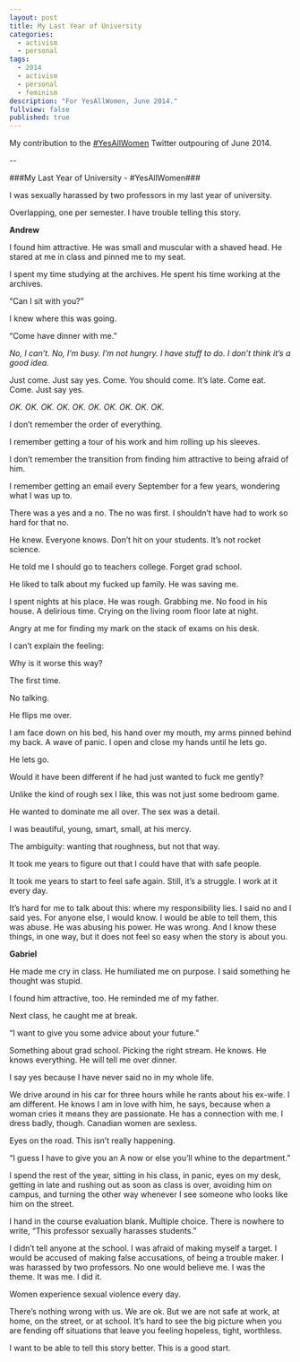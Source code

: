 ```yaml
---
layout: post
title: My Last Year of University
categories: 
  - activism
  - personal
tags: 
  - 2014
  - activism
  - personal
  - feminism
description: "For YesAllWomen, June 2014."
fullview: false
published: true
---
```


My contribution to the [#YesAllWomen](https://twitter.com/search?f=realtime&q=%23yesallwomen%20%40bluteau&src=typd) Twitter outpouring of June 2014.

--

###My Last Year of University - #YesAllWomen###
  
  

I was sexually harassed by two professors in my last year of university.

Overlapping, one per semester. I have trouble telling this story.

**Andrew**

I found him attractive. He was small and muscular with a shaved head. He stared at me in class and pinned me to my seat.

I spent my time studying at the archives. He spent his time working at the archives.

“Can I sit with you?”

I knew where this was going.

“Come have dinner with me.”

_No, I can’t. No, I’m busy. I’m not hungry. I have stuff to do.
I don’t think it’s a good idea._

Just come. Just say yes. Come. You should come. It’s late. Come eat. Come. Just say yes.

_OK. OK. OK. OK. OK. OK. OK. OK. OK. OK._

I don’t remember the order of everything.

I remember getting a tour of his work and him rolling up his sleeves.

I don’t remember the transition from finding him attractive to being afraid of him.

I remember getting an email every September for a few years, wondering what I was up to.

There was a yes and a no. The no was first. I shouldn’t have had to work so hard for that no.

He knew. Everyone knows. Don’t hit on your students. It’s not rocket science.

He told me I should go to teachers college. Forget grad school.

He liked to talk about my fucked up family. He was saving me.

I spent nights at his place. He was rough. Grabbing me. No food in his house. A delirious time. Crying on the living room floor late at night.

Angry at me for finding my mark on the stack of exams on his desk.

I can’t explain the feeling:

Why is it worse this way?

The first time.

No talking.

He flips me over.

I am face down on his bed, his hand over my mouth, my arms pinned behind my back. A wave of panic. I open and close my hands until he lets go.

He lets go.

Would it have been different if he had just wanted to fuck me gently?

Unlike the kind of rough sex I like, this was not just some bedroom game.

He wanted to dominate me all over. The sex was a detail.

I was beautiful, young, smart, small, at his mercy.

The ambiguity: wanting that roughness, but not that way.

It took me years to figure out that I could have that with safe people.

It took me years to start to feel safe again. Still, it’s a struggle. I work at it every day.

It’s hard for me to talk about this: where my responsibility lies. I said no and I said yes. For anyone else, I would know. I would be able to tell them, this was abuse. He was abusing his power. He was wrong. And I know these things, in one way, but it does not feel so easy when the story is about you.

**Gabriel**

He made me cry in class. He humiliated me on purpose. I said something he thought was stupid.

I found him attractive, too. He reminded me of my father.

Next class, he caught me at break.

“I want to give you some advice about your future.”

Something about grad school. Picking the right stream. He knows. He knows everything. He will tell me over dinner.

I say yes because I have never said no in my whole life.

We drive around in his car for three hours while he rants about his ex-wife. I am different. He knows I am in love with him, he says, because when a woman cries it means they are passionate. He has a connection with me. I dress badly, though. Canadian women are sexless.

Eyes on the road. This isn’t really happening.

“I guess I have to give you an A now or else you’ll whine to the department.”

I spend the rest of the year, sitting in his class, in panic, eyes on my desk, getting in late and rushing out as soon as class is over, avoiding him on campus, and turning the other way whenever I see someone who looks like him on the street.

I hand in the course evaluation blank. Multiple choice. There is nowhere to write, “This professor sexually harasses students.”

I didn’t tell anyone at the school. I was afraid of making myself a target. I would be accused of making false accusations, of being a trouble maker. I was harassed by two professors. No one would believe me. I was the theme. It was me. I did it.

Women experience sexual violence every day.

There’s nothing wrong with us. We are ok. But we are not safe at work, at home, on the street, or at school. It’s hard to see the big picture when you are fending off situations that leave you feeling hopeless, tight, worthless.

I want to be able to tell this story better. This is a good start.

   